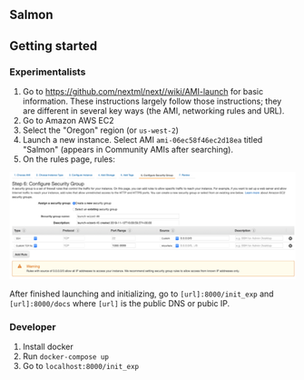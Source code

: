## Salmon

## Getting started
### Experimentalists

1. Go to https://github.com/nextml/next//wiki/AMI-launch for basic information.
   These instructions largely follow those instructions; they are different in
   several key ways (the AMI, networking rules and URL).
1. Go to Amazon AWS EC2
1. Select the "Oregon" region (or `us-west-2`)
1. Launch a new instance. Select AMI `ami-06ec58f46ec2d18ea` titled "Salmon"
   (appears in Community AMIs after searching).
1. On the rules page,  rules:

![](ami/networking-rule.png)

After finished launching and initializing, go to `[url]:8000/init_exp` and
`[url]:8000/docs` where `[url]` is the public DNS or pubic IP.

### Developer

1. Install docker
2. Run `docker-compose up`
3. Go to `localhost:8000/init_exp`

